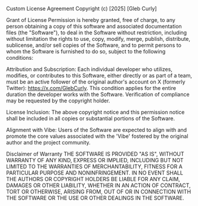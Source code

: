 Custom License Agreement
Copyright (c) [2025] [Gleb Curly]

Grant of License
Permission is hereby granted, free of charge, to any person obtaining a copy of this software and associated documentation files (the "Software"), to deal in the Software without restriction, including without limitation the rights to use, copy, modify, merge, publish, distribute, sublicense, and/or sell copies of the Software, and to permit persons to whom the Software is furnished to do so, subject to the following conditions:

Attribution and Subscription: Each individual developer who utilizes, modifies, or contributes to this Software, either directly or as part of a team, must be an active follower of the original author's account on X (formerly Twitter): https://x.com/GlebCurly. This condition applies for the entire duration the developer works with the Software. Verification of compliance may be requested by the copyright holder.

License Inclusion: The above copyright notice and this permission notice shall be included in all copies or substantial portions of the Software.

Alignment with Vibe: Users of the Software are expected to align with and promote the core values associated with the 'Vibe' fostered by the original author and the project community.

Disclaimer of Warranty
THE SOFTWARE IS PROVIDED "AS IS", WITHOUT WARRANTY OF ANY KIND, EXPRESS OR IMPLIED, INCLUDING BUT NOT LIMITED TO THE WARRANTIES OF MERCHANTABILITY, FITNESS FOR A PARTICULAR PURPOSE AND NONINFRINGEMENT. IN NO EVENT SHALL THE AUTHORS OR COPYRIGHT HOLDERS BE LIABLE FOR ANY CLAIM, DAMAGES OR OTHER LIABILITY, WHETHER IN AN ACTION OF CONTRACT, TORT OR OTHERWISE, ARISING FROM, OUT OF OR IN CONNECTION WITH THE SOFTWARE OR THE USE OR OTHER DEALINGS IN THE SOFTWARE.